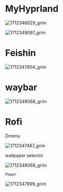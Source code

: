 # MyHyprland 


![1712346629_grim](https://github.com/DHDcc/MyHyprland/assets/146121644/026252c2-88cd-4a56-a18c-032b5f670f92)

![1712349097_grim](https://github.com/DHDcc/MyHyprland/assets/146121644/3985a0ab-00e0-4868-baea-529a83feeca4)


# Feishin 

![1712347804_grim](https://github.com/DHDcc/MyHyprland/assets/146121644/d84a2cc1-7ee8-454f-b86e-3688419fb118)


# waybar

![1712348068_grim](https://github.com/DHDcc/MyHyprland/assets/146121644/48425be5-e33f-4823-8f9c-1ba40be939ff)


# Rofi

Dmenu

![1712347467_grim](https://github.com/DHDcc/MyHyprland/assets/146121644/7bdfb293-e26c-4553-ae5b-e17f31ac2591)

wallpaper selector

![1712348068_grim](https://github.com/DHDcc/MyHyprland/assets/146121644/5aa75afb-48d9-4c42-a54e-28111dc37651)

    Power
![1712347999_grim](https://github.com/DHDcc/MyHyprland/assets/146121644/ecc22eb1-15b9-41a0-912d-531515f2072b)



